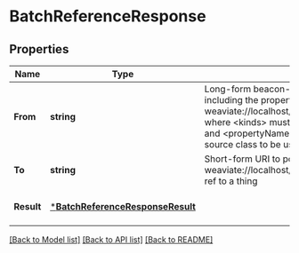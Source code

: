 # BatchReferenceResponse

## Properties
Name | Type | Description | Notes
------------ | ------------- | ------------- | -------------
**From** | **string** | Long-form beacon-style URI to identify the source of the cross-ref including the property name. Should be in the form of weaviate://localhost/&lt;kinds&gt;/&lt;uuid&gt;/&lt;className&gt;/&lt;propertyName&gt;, where &lt;kinds&gt; must be one of &#39;actions&#39;, &#39;things&#39; and &lt;className&gt; and &lt;propertyName&gt; must represent the cross-ref property of source class to be used. | [optional] [default to null]
**To** | **string** | Short-form URI to point to the cross-ref. Should be in the form of weaviate://localhost/things/&lt;uuid&gt; for the example of a local cross-ref to a thing | [optional] [default to null]
**Result** | [***BatchReferenceResponseResult**](BatchReferenceResponse_result.md) |  | [optional] [default to null]

[[Back to Model list]](../README.md#documentation-for-models) [[Back to API list]](../README.md#documentation-for-api-endpoints) [[Back to README]](../README.md)


